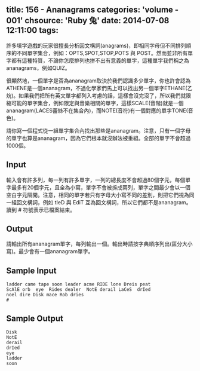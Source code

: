 title: 156 - Ananagrams
categories: 'volume - 001'
chsource: 'Ruby 兔'
date: 2014-07-08 12:11:00
tags:
---

許多填字遊戲的玩家很擅長分析回文構詞(anagrams)，即相同字母但不同排列順序的不同單字集合，例如：OPTS,SPOT,STOP,POTS 與 POST。然而並非所有單字都有這種特質，不論你怎麼排列也拼不出有意義的單字，這種單字我們稱之為ananagrams，例如QUIZ。

很顯然地，一個單字是否為ananagram取決於我們認識多少單字，你也許會認為ATHENE是一個ananagram，不過化學家們馬上可以找出另一個單字ETHANE(乙烷)。如果我們把所有英文單字都列入考慮的話，這樣會沒完沒了，所以我們就限縮可能的單字集合，例如限定與音樂相關的單字，這樣SCALE(音階)就是一個ananagram(LACES蕾絲不在集合內)，而NOTE(音符)有一個對應的單字TONE(音色)。

請你寫一個程式從一組單字集合內找出那些是ananagram。注意，只有一個字母的單字也算是ananagram，因為它們根本就沒辦法被重組。全部的單字不會超過1000個。

## Input ##

輸入會有許多列，每一列有許多單字，一列的總長度不會超過80個字元，每個單字最多有20個字元，且全為小寫，單字不會被拆成兩列，單字之間最少會以一個空白字元隔開。注意，相同的單字若只有字母大小寫不同的差別，則把它們視為同一組回文構詞，例如 tIeD 與 EdiT 互為回文構詞，所以它們都不是ananagram。讀到 # 符號表示已檔案結束。

## Output ##

請輸出所有ananagram單字，每列輸出一個。輸出時請按字典順序列出(區分大小寫)。最少會有一個ananagram單字。

## Sample Input ##

	ladder came tape soon leader acme RIDE lone Dreis peat
	ScAlE orb  eye  Rides dealer  NotE derail LaCeS  drIed
	noel dire Disk mace Rob dries
	#

## Sample Output ##

	Disk
	NotE
	derail
	drIed
	eye
	ladder
	soon